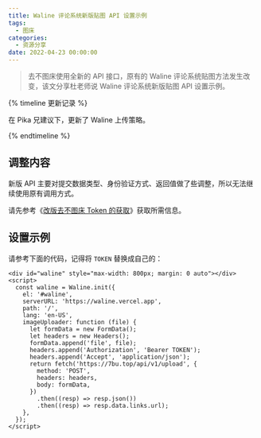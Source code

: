 ```yaml
---
title: Waline 评论系统新版贴图 API 设置示例
tags:
  - 图床
categories:
  - 资源分享
date: 2022-04-23 00:00:00
---
```


> 去不图床使用全新的 API 接口，原有的 Waline 评论系统贴图方法发生改变，该文分享杜老师说 Waline 评论系统新版贴图 API 设置示例。

<!-- more -->

{% timeline 更新记录 %}

<!-- node 2022 年 07 月 30 日 -->

在 Pika 兄建议下，更新了 Waline 上传策略。

{% endtimeline %}

## 调整内容

新版 API 主要对提交数据类型、身份验证方式、返回值做了些调整，所以无法继续使用原有调用方式。

请先参考《[改版去不图床 Token 的获取](https://dusays.com/499/)》获取所需信息。

## 设置示例

请参考下面的代码，记得将 `TOKEN` 替换成自己的：

```
<div id="waline" style="max-width: 800px; margin: 0 auto"></div>
<script>
  const waline = Waline.init({
    el: '#waline',
    serverURL: 'https://waline.vercel.app',
    path: '/',
    lang: 'en-US',
    imageUploader: function (file) {
      let formData = new FormData();
      let headers = new Headers();
      formData.append('file', file);
      headers.append('Authorization', 'Bearer TOKEN');
      headers.append('Accept', 'application/json');
      return fetch('https://7bu.top/api/v1/upload', {
        method: 'POST',
        headers: headers,
        body: formData,
      })
        .then((resp) => resp.json())
        .then((resp) => resp.data.links.url);
    },
  });
</script>
```
